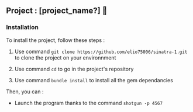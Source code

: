 ## Project : [project_name?] :rocket:


### Installation

To install the project, follow these steps :

1. Use command `git clone https://github.com/elio75006/sinatra-1.git` to clone the project on your environnment

2. Use command `cd` to go in the project's repository

3. Use command `bundle install` to install all the gem dependancies


Then, you can :
- Launch the program thanks to the command `shotgun -p 4567`

